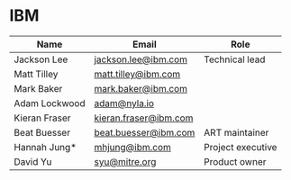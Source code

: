# IBM

| Name | Email | Role |
| ---- | ----- | ---- |
| Jackson Lee | <jackson.lee@ibm.com> | Technical lead |
| Matt Tilley | <matt.tilley@ibm.com> | |
| Mark Baker | <mark.baker@ibm.com> | |
| Adam Lockwood | <adam@nyla.io> | | 
| Kieran Fraser | <kieran.fraser@ibm.com> | |
| Beat Buesser | <beat.buesser@ibm.com> | ART maintainer |
| Hannah Jung* | <mhjung@ibm.com> | Project executive |
| David Yu | <syu@mitre.org> | Product owner |